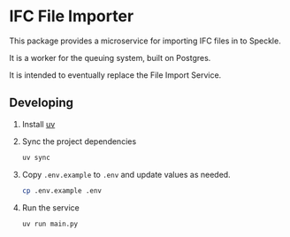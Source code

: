 # IFC File Importer

This package provides a microservice for importing IFC files in to Speckle.

It is a worker for the queuing system, built on Postgres.

It is intended to eventually replace the File Import Service.

## Developing

1. Install [uv](https://docs.astral.sh/uv)
1. Sync the project dependencies

   ```bash
   uv sync
   ```

1. Copy `.env.example` to `.env` and update values as needed.

   ```bash
   cp .env.example .env
   ```

1. Run the service

   ```bash
   uv run main.py
   ```
